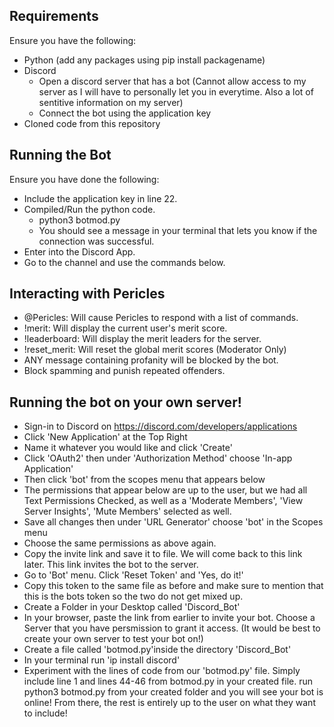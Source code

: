 ## Requirements
Ensure you have the following:
- Python (add any packages using pip install packagename)
- Discord
  - Open a discord server that has a bot (Cannot allow access to my server as I will have to personally let you in everytime. Also a lot of sentitive information on my server)
  - Connect the bot using the application key
- Cloned code from this repository

## Running the Bot
Ensure you have done the following:
- Include the application key in line 22.
- Compiled/Run the python code.
  - python3 botmod.py
  - You should see a message in your terminal that lets you know if the connection was successful.
- Enter into the Discord App.
- Go to the channel and use the commands below.

## Interacting with Pericles
- @Pericles: Will cause Pericles to respond with a list of commands.
- !merit: Will display the current user's merit score.
- !leaderboard: Will display the merit leaders for the server.
- !reset_merit: Will reset the global merit scores (Moderator Only)
- ANY message containing profanity will be blocked by the bot.
- Block spamming and punish repeated offenders.

## Running the bot on your own server!
- Sign-in to Discord on https://discord.com/developers/applications
- Click 'New Application' at the Top Right
- Name it whatever you would like and click 'Create'
- Click 'OAuth2' then under 'Authorization Method' choose 'In-app Application'
- Then click 'bot' from the scopes menu that appears below
- The permissions that appear below are up to the user, but we had all Text Permissions Checked, as well as a 'Moderate Members', 'View Server Insights', 'Mute Members' selected as well.
- Save all changes then under 'URL Generator' choose 'bot' in the Scopes menu
- Choose the same permissions as above again.
- Copy the invite link and save it to file. We will come back to this link later. This link invites the bot to the server.
- Go to 'Bot' menu. Click 'Reset Token' and 'Yes, do it!'
- Copy this token to the same file as before and make sure to mention that this is the bots token so the two do not get mixed up.
- Create a Folder in your Desktop called 'Discord_Bot'
- In your browser, paste the link from earlier to invite your bot. Choose a Server that you have persmission to grant it access. (It would be best to create your own server to test your bot on!)
- Create a file called 'botmod.py'inside the directory 'Discord_Bot'
- In your terminal run 'ip install discord'
- Experiment with the lines of code from our 'botmod.py' file. Simply include line 1 and lines 44-46 from botmod.py in your created file. run python3 botmod.py from your created folder and you will see your bot is online! From there, the rest is entirely up to the user on what they want to include!

